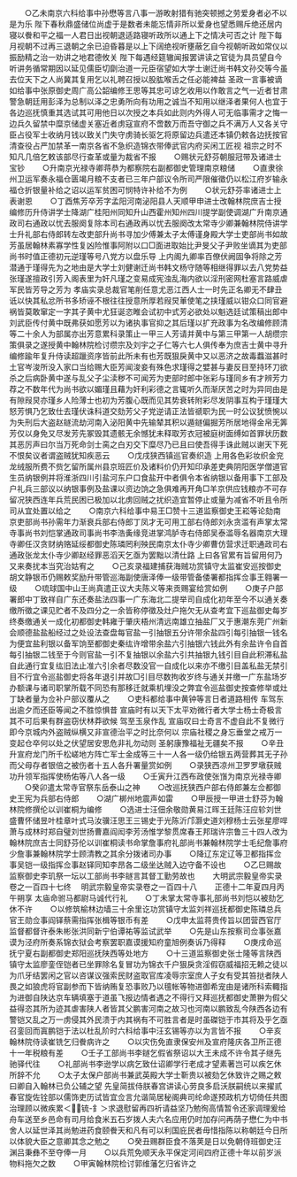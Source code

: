 <!-- { "loadSidebar": true } -->
　　○乙未南京六科给事中孙懋等言八事一游畋射猎有驰突顿撼之劳爱身者必不以是为乐  陛下春秋鼎盛储位尚虚于是数者未能忘情非所以爱身也望悉赐斥绝还居内寝以餋和平之福一人君日出视朝退适路寝听政所以通上下之情决可否之计  陛下每月视朝不过再三退朝之余已迫昏暮是以上下阔绝视听壅蔽乞自今视朝听政如常仪以振励精之治一劝讲之地君德攸关  陛下每遇经筵辙闻报罢讲读之官徒为具员望自今听讲务循常期因以延见儒臣切劘治道一元臣宿望如大学士谢迁尚书韩文孙交等今虽去位天下之人尚冀其复用乞以礼聘召授以股肱喉舌之任必能裨益  圣政一言事被谪如给事中张原御史周广高公韶编修王思等其忠可谅乞收用以作敢言之气一近者甘肃警急朝廷用彭泽为总制以泽之忠勇所向有功用之诚当不知用以继泽者果何人也宜于各边巡抚慎重其选试其可用他日以次授之本兵如此则内外得人可无临事需才之悔一边兵久留禁中糜京储虚关塞近者虏寇宣府不啻数万而吾守御之兵不满万人又各关守臣占役军士收纳月钱以致关门失守虏骑长驱乞将原留边兵遣还本镇仍敕各边抚按官清查役占严加禁革一南京各省不急织造锦衣带俸武官内府买闲工匠视  祖宗之时不知凡几倍乞敕该部尽行查革或量为裁省不报
　　○赐状元舒芬朝服冠带及诸进士宝钞
　　○升南京光禄寺卿蒋恭为都察院右副都御史管理南京粮储
　　○直隶徐州卫运军奏永福仓匮竭月粮不支者已三年户部议令所司严限催徵仍以松江府岁输永福仓折银量补给之诏以运军贫困可悯特许补给不为例
　　○状元舒芬率诸进士上表谢恩
　　○丁酉焦芳卒芳字孟阳河南泌阳县人天顺甲申进士改翰林院庶吉士授编修历升侍讲学士降湖广桂阳州同知升山西霍州知州四川提学副使调湖广升南京通政司右通政以忧去服阕复除本司右通政再以忧去服阕改太常寺少卿兼翰林院侍讲学士升礼部右侍郎转左改吏部升尚书寻加少傅兼太子太傅谨身殿大学士吏部尚书如故芳虽居翰林素寡学性复凶险惟事阿附以口□面进取始比尹旻父子尹败坐谪其为吏部尚书时值正德初元逆瑾等号八党方以盘乐导  上内阁九卿率百僚伏阙固争将除之芳潜通于瑾得先为之地由是大学士刘健谢迁尚书韩文杨守随等相继得罪以去八党势益张瑾遂擅政引芳入阁表里为奸凡瑾之变易成宪浊乱海内欲以淫刑密网杜塞言路威虐军民皆芳导之芳为  孝庙实录总裁官笔削任意尤恶江西人士一时先正名卿无不肆丑诋以快其私忿所书多矫诬不根往往授意所厚若叚炅莗使笔之挟瑾威以钳众口同官避祸皆莫敢窜定一字其子黄中尤狂诞恣睢会试初中式芳必欲处以魁选廷试策稿出郎中刘武臣传付黄中既弗获如愿芳以为诸执事官抑之其后瑾以扩充政事为名改编修顾清等二十余人为部属亦出芳意累科录策止一甲三人芳请并黄中与第三甲第一人胡缵宗策俱录之遂授黄中翰林院检讨缵宗及刘宇之子仁等六七人俱传奉为庶吉士黄中寻升编修踰年复升侍读超躐资序皆前此所未有也芳既狠戾黄中又以恶济之故毒蠚滋甚时土官岑浚所没入家口当给赐大臣芳闻浚妾有殊色求瑾得之嬖甚与妻反目至持环刀欲杀之后病卧黄中遂与乱父子尘渎秽不可闻芳为吏部时郎中张彩与瑾同乡有才辨芳力荐之不数年代为尚书欲以媚瑾且藉为奸利彩德之言辄听久而渐厌苦之时为异同由是有隙叚炅亦瑾乡人险薄士也初为芳腹心既而见其势衰转附彩尽发阴事互构于瑾瑾大怒芳惧乃乞致仕去瑾伏诛科道交劾芳父子党逆请正法皆禠职为民一时公议犹愤惋以为失刑后大盗赵鐩流劫河南入泌阳黄中先输辇其积以遁鐩偏掘芳所居地得金帛无筭芳仅以身免又尽发芳先冢毁其遗骸无余憾犹未释取芳衣冠被庭树面缚如首罪状历数其恶厉声曰尔当万死命剑士脔之白刃交下糜尽乃已且曰使吾得手诛此贼以谢天下死不恨矣议者谓盗贼犹知疾恶云
　　○戊戌狭西镇巡官奏织造  上用各色彩妆织金兖龙绒服所费不赀乞留所属州县京班匠价及诸料价仍开知印承差吏典阴阳医学僧道官生员纳银例并将淮浙四川引盐河东户口食盐开中者俱令本省纳银以备用事下工部及户礼兵三部议以纳银事例及盐课以资边饷之急俱难再开角□羊京供应钱粮亦不可存留况狭西连年兵荒民困已极加以北虏回贼之扰织造宜暂停止或量为减省不听且令所司从宜处置以给之
　　○南京六科给事中易王□赞十三道监察御史王崧等论劾南京吏部尚书孙需年力渐衰兵部右侍郎丁凤才无可用工部右侍郎刘永贪滥有声掌太常寺事尚书刘恺掌通政司事尚书李浩夤缘竞进掌鸿胪寺右侍郎吴泰滥辱名器南京大理寺卿任汉贪财纳赂延绥都御史陈璘罔利殃民南京太仆寺少卿曹仿营求迁职通政司右通政张龙太仆寺少卿赵经罪恶滔天乞亟为罢黜以清仕路  上曰各官累有旨留用何乃又来奏扰本当究治姑宥之
　　○己亥录福建捕获海贼功赏镇守太监崔安巡按御史胡文静银币仍赐敕奖励升带管巡海副使唐泽俸一级带管备倭署都指挥佥事王翱署一级
　　○琉球国中山王尚真遣正议大夫陈义等来贡赐宴给赏如例
　　○庚子户部署郎中丁致祥自广东还奏盐法四事一广东海北二提举司自成化初年至今不以通关奏缴所徵之课见贮者不及四分之一余皆称停徵及灶户拖欠无从查考宜下巡盐御史每岁终奏缴通关一成化初都御史韩雍于肇庆梧州清远南雄立抽盐厂又于惠潮东莞广州新会顺德盐盐船经过之处设法查盘每官盐一引抽银五分许带余盐四引每引抽银一钱名为便宜盐利银以备军饷至都御史秦纮许增带余盐六引抽银六钱此外有余盐许令自首每引抽银二钱至于今则官盐一引不复抽银以余盐六引共抽银九钱引目自此积滞私盐自此通行宜复纮旧法止准六引余者尽数没官一自成化以来亦不缴引目盖私盐无禁引目不行宜令巡盐御史将各年退引并故□引目尽数拘收岁终与通关并缴一广东盐场岁办额课与诸司职掌所载不同恐有那移迁就乘机埋没之弊宜令巡盐御史按查修举或灶丁缺者量为佥补户部议覆从之
　　○吏科都给事中黄钟等言日者道路相传  车驾东出逾夕而还臣等闻之不胜惊惧昔  宣庙时有以天下太平劝微行者大学士杨士奇极言其不可后果有群盗窃伏林莽欲候  驾至玉泉作乱  宣庙叹曰士奇言不虚自此不复微行即今京城内外盗贼纵横又非宣德治平之时比奈何以  宗庙社稷之身忘垂堂之戒万一变起仓卒何以处之伏望居安思危非礼勿动则  圣躬康豫福祉无疆矣不报
　　○辛丑升宣府龙门所千松嵯地方阵亡军士金成等三十一人各一级仍给银五两营葬其无子孙而父母存者银倍之被伤者十五人各升署量赏如例
　　○录狭西凉州卫罗罗墩获贼功升领军指挥使杨佑等八人各一级
　　○壬寅升江西布政使张嵿为南京光禄寺卿
　　○癸卯遣太常寺官祭东岳泰山之神
　　○改巡抚狭西户部右侍郎兼左佥都御史王宪为兵部右侍郎
　　○湖广梆州地震声如雷
　　○甲辰授一甲进士舒芬为翰林院修撰伦以训崔桐为编修
　　○选进士汪佃余敬勋黄易江晖王廷陈汪应轸刘世盛曹怀储昱叶桂章叶式马汝骥汪思王三锡史于光陈沂邝灏史道刘穆杨士云张星廖哻萧与成林时郑自璧刘世扬曹嘉阎闳李芳汤惟学黎贯席春王邦瑞许宗鲁三十四人改为翰林院庶吉士同舒芬伦以训崔桐读书命掌詹事府礼部尚书兼翰林院学士毛纪詹事府少詹事兼翰林院学士顾清教之其余分拨诸司办事
　　○降辽东定辽等卫都指挥佥事吴铠一级指挥佥事赵铎同知李昂各二级坐达贼入边守备不设也
　　○乙巳赐故监察御史李玑祭一坛以工部尚书李鐩言其督工勤劳故也
　　大明武宗毅皇帝实录卷之一百四十七终
　明武宗毅皇帝实录卷之一百四十八
　　正德十二年夏四月丙午朔享  太庙命驸马都尉马诚代行礼
　　○丁未掌太常寺事礼部尚书刘恺以被劾乞休不许
　　○以修筑榆林边墙三十余里讫功赏镇守太监刘祥巡抚都御史陈璘总兵官王勋佥事阎铎蔡需指挥张楫等银币有差
　　○戊申太监蒋贵传旨以团营西官厅监督都督许泰朱彬张洪同新宁伯谭祐等监试武举
　　○先是山东按察司佥事张嘉谟为泾府所奏系锦衣狱会考察罢职嘉谟援知府童旭例奏诉乃得释
　　○庚戌命巡抚宁夏右副都御史郑阳巡抚陕西等处地方
　　○十三道监察御史张士隆等言陕西镇守太监廖銮侄铠者已坐罪除名复冒功为锦衣千户狠戾贪淫假窃威福招无赖之徒以为爪牙结罢闲之官以咨谋议强索民财盗取官库凌辱宗室庶人子女有受其笞挞者陕人畏之如狼虎将官副参而下皆纳贿复恐事败乃以氊帐等物进御希宠由是诸所科索輙指为进御自陕达京车辆填塞于道虽飞报边情者遇之不得行又拜巡抚都御史萧翀为假父益得恣其所为迹其虐害陕人者皆其父鹏害河南之故习也河南以鹏致乱今陕西各边有警铠又乱之万一虏侵其外民溃于内其祸有不可胜言者是时虽磔铠于市其将及乎乞亟召銮回而寘鹏铠于法以杜乱阶时六科给事中汪玄锡等亦以为言皆不报
　　○辛亥翰林院侍读崔铣乞归餋病许之
　　○以灾伤免直隶保安州及宣府隆庆各卫所正德十一年税粮有差
　　○壬子工部尚书李鐩乞假省祭诏以大王未成不许令其子继先驰驿代往
　　○礼部尚书李逊学以病乞致仕诏卿学行老成才望素著岂可以疾乞休所辞不允
　　○太子太保户部尚书兼武英殿大学士靳贵以被劾乞休致许之赐之敕曰卿自入翰林已负公辅之望  先皇简拔侍朕春宫讲读心劳良多启沃朕嗣统以来擢贰春官旋佐铨部以儒饰吏历试皆宜佥言允谐简居秘阁典司纶命遂预政机方切倚任共图治理顾以微疾累＜锍-釒＞求退慰留再四祈请益坚乃勉徇高情暂令还家调理爰给舟车送至乡邑命有司月给食米五石岁拨人夫六名应用仍时加存问再荫子懋仁为中书舍人以延世泽其尚勉进药食颐餋天和凡有可以利国庇民者毋惜指陈以称朝廷今日所以体貌大臣之意卿其念之勉之
　　○癸丑赐群臣食不落荚是日以免朝侍班御史汪渊吕秉彝不至夺俸一月
　　○以兵荒免顺天永平保定河间四府正德十年以前岁派物料拖欠之数
　　○甲寅翰林院检讨郭维藩乞归省许之
